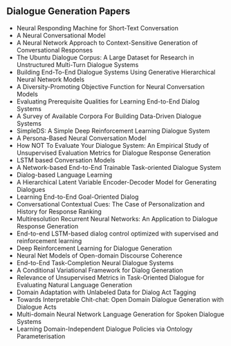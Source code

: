 <h2> Dialogue Generation Papers </h2>

<ul>

     
          
             

 <li><a target="_blank" href="https://github.com/manjunath5496/Dialogue-Generation-Papers/blob/master/dig(1).pdf" style="text-decoration:none;">Neural Responding Machine for Short-Text Conversation</a></li>

 <li><a target="_blank" href="https://github.com/manjunath5496/Dialogue-Generation-Papers/blob/master/dig(2).pdf" style="text-decoration:none;">A Neural Conversational Model</a></li>

<li><a target="_blank" href="https://github.com/manjunath5496/Dialogue-Generation-Papers/blob/master/dig(3).pdf" style="text-decoration:none;">A Neural Network Approach to
Context-Sensitive Generation of Conversational Responses</a></li>
 <li><a target="_blank" href="https://github.com/manjunath5496/Dialogue-Generation-Papers/blob/master/dig(4).pdf" style="text-decoration:none;">The Ubuntu Dialogue Corpus: A Large Dataset for Research in Unstructured Multi-Turn Dialogue Systems</a></li>                              
<li><a target="_blank" href="https://github.com/manjunath5496/Dialogue-Generation-Papers/blob/master/dig(5).pdf" style="text-decoration:none;">Building End-To-End Dialogue Systems Using Generative Hierarchical Neural Network Models</a></li>
<li><a target="_blank" href="https://github.com/manjunath5496/Dialogue-Generation-Papers/blob/master/dig(6).pdf" style="text-decoration:none;">A Diversity-Promoting Objective Function for Neural Conversation Models</a></li>
 <li><a target="_blank" href="https://github.com/manjunath5496/Dialogue-Generation-Papers/blob/master/dig(7).pdf" style="text-decoration:none;">Evaluating Prerequisite Qualities for Learning End-to-End Dialog Systems</a></li>

 <li><a target="_blank" href="https://github.com/manjunath5496/Dialogue-Generation-Papers/blob/master/dig(8).pdf" style="text-decoration:none;"> A Survey of Available Corpora For Building Data-Driven Dialogue Systems</a></li>
   <li><a target="_blank" href="https://github.com/manjunath5496/Dialogue-Generation-Papers/blob/master/dig(9).pdf" style="text-decoration:none;">SimpleDS: A Simple Deep Reinforcement Learning Dialogue System</a></li>
  
   
 <li><a target="_blank" href="https://github.com/manjunath5496/Dialogue-Generation-Papers/blob/master/dig(10).pdf" style="text-decoration:none;">A Persona-Based Neural Conversation Model</a></li>                              
<li><a target="_blank" href="https://github.com/manjunath5496/Dialogue-Generation-Papers/blob/master/dig(11).pdf" style="text-decoration:none;">How NOT To Evaluate Your Dialogue System: An Empirical Study of Unsupervised Evaluation Metrics for Dialogue Response Generation</a></li>
<li><a target="_blank" href="https://github.com/manjunath5496/Dialogue-Generation-Papers/blob/master/dig(12).pdf" style="text-decoration:none;">LSTM based Conversation Models</a></li>
<li><a target="_blank" href="https://github.com/manjunath5496/Dialogue-Generation-Papers/blob/master/dig(13).pdf" style="text-decoration:none;">A Network-based End-to-End Trainable Task-oriented Dialogue System</a></li>

<li><a target="_blank" href="https://github.com/manjunath5496/Dialogue-Generation-Papers/blob/master/dig(14).pdf" style="text-decoration:none;">Dialog-based Language Learning</a></li>
                              
<li><a target="_blank" href="https://github.com/manjunath5496/Dialogue-Generation-Papers/blob/master/dig(15).pdf" style="text-decoration:none;">A Hierarchical Latent Variable Encoder-Decoder Model for Generating Dialogues</a></li>

<li><a target="_blank" href="https://github.com/manjunath5496/Dialogue-Generation-Papers/blob/master/dig(16).pdf" style="text-decoration:none;">
Learning End-to-End Goal-Oriented Dialog </a></li>

  <li><a target="_blank" href="https://github.com/manjunath5496/Dialogue-Generation-Papers/blob/master/dig(17).pdf" style="text-decoration:none;">Conversational Contextual Cues:
The Case of Personalization and History for Response Ranking</a></li>   
  
<li><a target="_blank" href="https://github.com/manjunath5496/Dialogue-Generation-Papers/blob/master/dig(18).pdf" style="text-decoration:none;">Multiresolution Recurrent Neural Networks: An Application to Dialogue Response Generation</a></li> 

  
<li><a target="_blank" href="https://github.com/manjunath5496/Dialogue-Generation-Papers/blob/master/dig(19).pdf" style="text-decoration:none;">End-to-end LSTM-based dialog control optimized with supervised and reinforcement learning</a></li> 

<li><a target="_blank" href="https://github.com/manjunath5496/Dialogue-Generation-Papers/blob/master/dig(20).pdf" style="text-decoration:none;"> Deep Reinforcement Learning for Dialogue Generation</a></li>

<li><a target="_blank" href="https://github.com/manjunath5496/Dialogue-Generation-Papers/blob/master/dig(21).pdf" style="text-decoration:none;">Neural Net Models of Open-domain Discourse Coherence</a></li>
<li><a target="_blank" href="https://github.com/manjunath5496/Dialogue-Generation-Papers/blob/master/dig(22).pdf" style="text-decoration:none;">End-to-End Task-Completion Neural Dialogue Systems</a></li> 
 <li><a target="_blank" href="https://github.com/manjunath5496/Dialogue-Generation-Papers/blob/master/dig(23).pdf" style="text-decoration:none;">A Conditional Variational Framework for Dialog Generation</a></li> 
 

   <li><a target="_blank" href="https://github.com/manjunath5496/Dialogue-Generation-Papers/blob/master/dig(24).pdf" style="text-decoration:none;">Relevance of Unsupervised Metrics in Task-Oriented Dialogue for Evaluating Natural Language Generation</a></li>
 
   <li><a target="_blank" href="https://github.com/manjunath5496/Dialogue-Generation-Papers/blob/master/dig(25).pdf" style="text-decoration:none;">Domain Adaptation with Unlabeled Data for Dialog Act Tagging</a></li>                              
 <li><a target="_blank" href="https://github.com/manjunath5496/Dialogue-Generation-Papers/blob/master/dig(26).pdf" style="text-decoration:none;">Towards Interpretable Chit-chat: Open Domain Dialogue Generation with Dialogue Acts</a></li>
 <li><a target="_blank" href="https://github.com/manjunath5496/Dialogue-Generation-Papers/blob/master/dig(27).pdf" style="text-decoration:none;">Multi-domain Neural Network Language Generation for Spoken Dialogue Systems</a></li>
   
 
   <li><a target="_blank" href="https://github.com/manjunath5496/Dialogue-Generation-Papers/blob/master/dig(28).pdf" style="text-decoration:none;">Learning Domain-Independent Dialogue Policies via Ontology Parameterisation</a></li>
 
 </ul>
 
